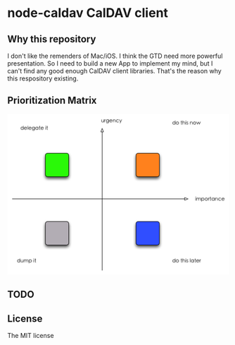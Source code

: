node-caldav CalDAV client
===========

## Why this repository
I don't like the remenders of Mac/iOS. I think the GTD need more powerful presentation. So I need to build a new App to implement my mind, but I can't find any good enough CalDAV client libraries. That's the reason why this respository existing.

## Prioritization Matrix
![Prioritization Matrix](figures/todo.png)

## TODO

## License
The MIT license